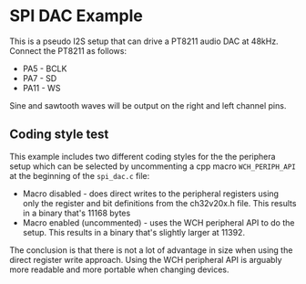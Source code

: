 # SPI DAC Example
This is a pseudo I2S setup that can drive a PT8211 audio DAC at 48kHz. Connect
the PT8211 as follows:

* PA5 - BCLK
* PA7 - SD
* PA11 - WS

Sine and sawtooth waves will be output on the right and left channel pins.

## Coding style test
This example includes two different coding styles for the the periphera setup
which can be selected by uncommenting a cpp macro `WCH_PERIPH_API` at the
beginning of the `spi_dac.c` file:

* Macro disabled - does direct writes to the peripheral registers using only
the register and bit definitions from the ch32v20x.h file. This results in a
binary that's 11168 bytes
* Macro enabled (uncommented) - uses the WCH peripheral API to do the setup.
This results in a binary that's slightly larger at 11392. 

The conclusion is that there is not a lot of advantage in size when using the
direct register write approach. Using the WCH peripheral API is arguably more
readable and more portable when changing devices.